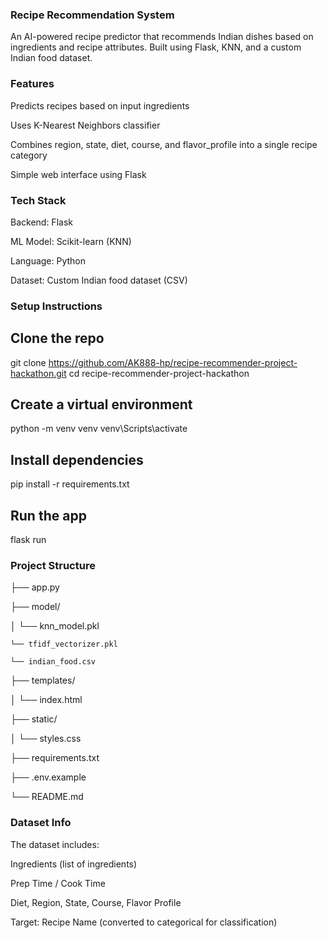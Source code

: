 ### Recipe Recommendation System
An AI-powered recipe predictor that recommends Indian dishes based on ingredients and recipe attributes. Built using Flask, KNN, and a custom Indian food dataset.

### Features
Predicts recipes based on input ingredients

Uses K-Nearest Neighbors classifier

Combines region, state, diet, course, and flavor_profile into a single recipe category

Simple web interface using Flask


### Tech Stack
Backend: Flask

ML Model: Scikit-learn (KNN)

Language: Python

Dataset: Custom Indian food dataset (CSV)


###  Setup Instructions
## Clone the repo

git clone https://github.com/AK888-hp/recipe-recommender-project-hackathon.git
cd recipe-recommender-project-hackathon

## Create a virtual environment

python -m venv venv
venv\Scripts\activate

## Install dependencies

pip install -r requirements.txt

## Run the app

flask run

### Project Structure
├── app.py

├── model/

│   └── knn_model.pkl

    └── tfidf_vectorizer.pkl

    └── indian_food.csv
    
├── templates/

│   └── index.html

├── static/

│   └── styles.css

├── requirements.txt

├── .env.example

└── README.md

### Dataset Info
The dataset includes:

Ingredients (list of ingredients)

Prep Time / Cook Time

Diet, Region, State, Course, Flavor Profile

Target: Recipe Name (converted to categorical for classification)
